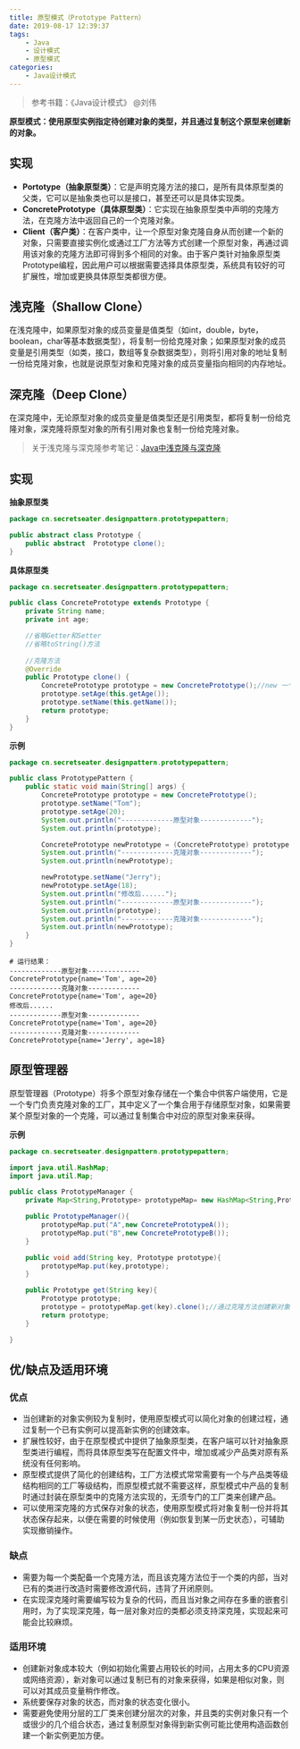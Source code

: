 ```yaml
---
title: 原型模式（Prototype Pattern）
date: 2019-08-17 12:39:37
tags:
	- Java
	- 设计模式
	- 原型模式
categories:
	- Java设计模式
---
```


> 参考书籍：《Java设计模式》 @刘伟

**原型模式：使用原型实例指定待创建对象的类型，并且通过复制这个原型来创建新的对象。**

## 实现

- **Portotype（抽象原型类）**：它是声明克隆方法的接口，是所有具体原型类的父类，它可以是抽象类也可以是接口，甚至还可以是具体实现类。
- **ConcretePrototype（具体原型类）**：它实现在抽象原型类中声明的克隆方法，在克隆方法中返回自己的一个克隆对象。
- **Client（客户类）**：在客户类中，让一个原型对象克隆自身从而创建一个新的对象，只需要直接实例化或通过工厂方法等方式创建一个原型对象，再通过调用该对象的克隆方法即可得到多个相同的对象。由于客户类针对抽象原型类Prototype编程，因此用户可以根据需要选择具体原型类，系统具有较好的可扩展性，增加或更换具体原型类都很方便。

## 浅克隆（Shallow Clone）

在浅克隆中，如果原型对象的成员变量是值类型（如int，double，byte，boolean，char等基本数据类型），将复制一份给克隆对象；如果原型对象的成员变量是引用类型（如类，接口，数组等复杂数据类型），则将引用对象的地址复制一份给克隆对象，也就是说原型对象和克隆对象的成员变量指向相同的内存地址。

## 深克隆（Deep Clone）

在深克隆中，无论原型对象的成员变量是值类型还是引用类型，都将复制一份给克隆对象，深克隆将原型对象的所有引用对象也复制一份给克隆对象。

> 关于浅克隆与深克隆参考笔记：[Java中浅克隆与深克隆](https://secretseater.github.io/2019/08/17/Java%E4%B8%AD%E6%B5%85%E5%85%8B%E9%9A%86%E4%B8%8E%E6%B7%B1%E5%85%8B%E9%9A%86/)

## 实现

<!-- more-->

**抽象原型类**

```java
package cn.secretseater.designpattern.prototypepattern;

public abstract class Prototype {
    public abstract  Prototype clone();
}
```

**具体原型类**

```java
package cn.secretseater.designpattern.prototypepattern;

public class ConcretePrototype extends Prototype {
    private String name;
    private int age;

    //省略Getter和Setter
    //省略toString()方法
    
    //克隆方法
    @Override
    public Prototype clone() {
        ConcretePrototype prototype = new ConcretePrototype();//new 一个新对象
        prototype.setAge(this.getAge());
        prototype.setName(this.getName());
        return prototype;
    }
}
```

**示例**

```java
package cn.secretseater.designpattern.prototypepattern;

public class PrototypePattern {
    public static void main(String[] args) {
        ConcretePrototype prototype = new ConcretePrototype();
        prototype.setName("Tom");
        prototype.setAge(20);
        System.out.println("-------------原型对象-------------");
        System.out.println(prototype);

        ConcretePrototype newPrototype = (ConcretePrototype) prototype.clone();
        System.out.println("-------------克隆对象-------------");
        System.out.println(newPrototype);

        newPrototype.setName("Jerry");
        newPrototype.setAge(18);
        System.out.println("修改后......");
        System.out.println("-------------原型对象-------------");
        System.out.println(prototype);
        System.out.println("-------------克隆对象-------------");
        System.out.println(newPrototype);
    }
}
```
```
# 运行结果：
-------------原型对象-------------
ConcretePrototype{name='Tom', age=20}
-------------克隆对象-------------
ConcretePrototype{name='Tom', age=20}
修改后......
-------------原型对象-------------
ConcretePrototype{name='Tom', age=20}
-------------克隆对象-------------
ConcretePrototype{name='Jerry', age=18}
```

## 原型管理器

原型管理器（Prototype）将多个原型对象存储在一个集合中供客户端使用，它是一个专门负责克隆对象的工厂，其中定义了一个集合用于存储原型对象，如果需要某个原型对象的一个克隆，可以通过复制集合中对应的原型对象来获得。

**示例**

```java
package cn.secretseater.designpattern.prototypepattern;

import java.util.HashMap;
import java.util.Map;

public class PrototypeManager {
    private Map<String,Prototype> prototypeMap= new HashMap<String,Prototype>();

    public PrototypeManager(){
        prototypeMap.put("A",new ConcretePrototypeA());
        prototypeMap.put("B",new ConcretePrototypeB());
    }

    public void add(String key, Prototype prototype){
        prototypeMap.put(key,prototype);
    }

    public Prototype get(String key){
        Prototype prototype;
        prototype = prototypeMap.get(key).clone();//通过克隆方法创建新对象
        return prototype;
    }

}
```

## 优/缺点及适用环境

### 优点

- 当创建新的对象实例较为复制时，使用原型模式可以简化对象的创建过程，通过复制一个已有实例可以提高新实例的创建效率。
- 扩展性较好，由于在原型模式中提供了抽象原型类，在客户端可以针对抽象原型类进行编程，而将具体原型类写在配置文件中，增加或减少产品类对原有系统没有任何影响。
- 原型模式提供了简化的创建结构，工厂方法模式常常需要有一个与产品类等级结构相同的工厂等级结构，而原型模式就不需要这样，原型模式中产品的复制时通过封装在原型类中的克隆方法实现的，无须专门的工厂类来创建产品。
- 可以使用深克隆的方式保存对象的状态，使用原型模式将对象复制一份并将其状态保存起来，以便在需要的时候使用（例如恢复到某一历史状态），可辅助实现撤销操作。

### 缺点

- 需要为每一个类配备一个克隆方法，而且该克隆方法位于一个类的内部，当对已有的类进行改造时需要修改源代码，违背了开闭原则。
- 在实现深克隆时需要编写较为复杂的代码，而且当对象之间存在多重的嵌套引用时，为了实现深克隆，每一层对象对应的类都必须支持深克隆，实现起来可能会比较麻烦。

### 适用环境

- 创建新对象成本较大（例如初始化需要占用较长的时间，占用太多的CPU资源或网络资源），新对象可以通过复制已有的对象来获得，如果是相似对象，则可以对其成员变量稍作修改。
- 系统要保存对象的状态，而对象的状态变化很小。
- 需要避免使用分层的工厂类来创建分层次的对象，并且类的实例对象只有一个或很少的几个组合状态，通过复制原型对象得到新实例可能比使用构造函数创建一个新实例更加方便。
